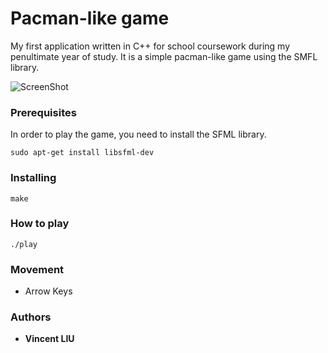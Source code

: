 # Pacman-like game

My first application written in C++ for school coursework during my penultimate year of study. It is a simple pacman-like game using the SMFL library.

![ScreenShot](https://raw.github.com/liuvince/yellow/master/interface.png)

### Prerequisites

In order to play the game, you need to install the SFML library.
```
sudo apt-get install libsfml-dev
```

### Installing

```
make
```

### How to play

```
./play
```

### Movement
* Arrow Keys

### Authors
* **Vincent LIU**
